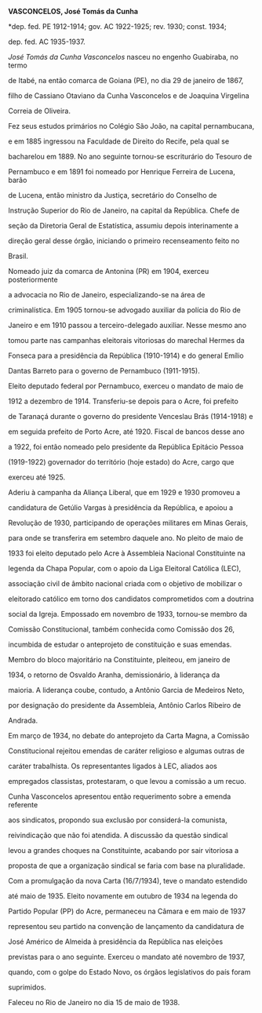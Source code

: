 **VASCONCELOS, José Tomás da Cunha**



\*dep. fed. PE 1912-1914; gov. AC 1922-1925; rev. 1930; const. 1934;

dep. fed. AC 1935-1937.



*José Tomás da Cunha Vasconcelos* nasceu no engenho Guabiraba, no termo

de Itabé, na então comarca de Goiana (PE), no dia 29 de janeiro de 1867,

filho de Cassiano Otaviano da Cunha Vasconcelos e de Joaquina Virgelina

Correia de Oliveira.



Fez seus estudos primários no Colégio São João, na capital pernambucana,

e em 1885 ingressou na Faculdade de Direito do Recife, pela qual se

bacharelou em 1889. No ano seguinte tornou-se escriturário do Tesouro de

Pernambuco e em 1891 foi nomeado por Henrique Ferreira de Lucena, barão

de Lucena, então ministro da Justiça, secretário do Conselho de

Instrução Superior do Rio de Janeiro, na capital da República. Chefe de

seção da Diretoria Geral de Estatística, assumiu depois interinamente a

direção geral desse órgão, iniciando o primeiro recenseamento feito no

Brasil.



Nomeado juiz da comarca de Antonina (PR) em 1904, exerceu posteriormente

a advocacia no Rio de Janeiro, especializando-se na área de

criminalística. Em 1905 tornou-se advogado auxiliar da polícia do Rio de

Janeiro e em 1910 passou a terceiro-delegado auxiliar. Nesse mesmo ano

tomou parte nas campanhas eleitorais vitoriosas do marechal Hermes da

Fonseca para a presidência da República (1910-1914) e do general Emílio

Dantas Barreto para o governo de Pernambuco (1911-1915).



Eleito deputado federal por Pernambuco, exerceu o mandato de maio de

1912 a dezembro de 1914. Transferiu-se depois para o Acre, foi prefeito

de Taranaçá durante o governo do presidente Venceslau Brás (1914-1918) e

em seguida prefeito de Porto Acre, até 1920. Fiscal de bancos desse ano

a 1922, foi então nomeado pelo presidente da República Epitácio Pessoa

(1919-1922) governador do território (hoje estado) do Acre, cargo que

exerceu até 1925.



Aderiu à campanha da Aliança Liberal, que em 1929 e 1930 promoveu a

candidatura de Getúlio Vargas à presidência da República, e apoiou a

Revolução de 1930, participando de operações militares em Minas Gerais,

para onde se transferira em setembro daquele ano. No pleito de maio de

1933 foi eleito deputado pelo Acre à Assembleia Nacional Constituinte na

legenda da Chapa Popular, com o apoio da Liga Eleitoral Católica (LEC),

associação civil de âmbito nacional criada com o objetivo de mobilizar o

eleitorado católico em torno dos candidatos comprometidos com a doutrina

social da Igreja. Empossado em novembro de 1933, tornou-se membro da

Comissão Constitucional, também conhecida como Comissão dos 26,

incumbida de estudar o anteprojeto de constituição e suas emendas.

Membro do bloco majoritário na Constituinte, pleiteou, em janeiro de

1934, o retorno de Osvaldo Aranha, demissionário, à liderança da

maioria. A liderança coube, contudo, a Antônio Garcia de Medeiros Neto,

por designação do presidente da Assembleia, Antônio Carlos Ribeiro de

Andrada.



Em março de 1934, no debate do anteprojeto da Carta Magna, a Comissão

Constitucional rejeitou emendas de caráter religioso e algumas outras de

caráter trabalhista. Os representantes ligados à LEC, aliados aos

empregados classistas, protestaram, o que levou a comissão a um recuo.

Cunha Vasconcelos apresentou então requerimento sobre a emenda referente

aos sindicatos, propondo sua exclusão por considerá-la comunista,

reivindicação que não foi atendida. A discussão da questão sindical

levou a grandes choques na Constituinte, acabando por sair vitoriosa a

proposta de que a organização sindical se faria com base na pluralidade.



Com a promulgação da nova Carta (16/7/1934), teve o mandato estendido

até maio de 1935. Eleito novamente em outubro de 1934 na legenda do

Partido Popular (PP) do Acre, permaneceu na Câmara e em maio de 1937

representou seu partido na convenção de lançamento da candidatura de

José Américo de Almeida à presidência da República nas eleições

previstas para o ano seguinte. Exerceu o mandato até novembro de 1937,

quando, com o golpe do Estado Novo, os órgãos legislativos do país foram

suprimidos.



Faleceu no Rio de Janeiro no dia 15 de maio de 1938.



